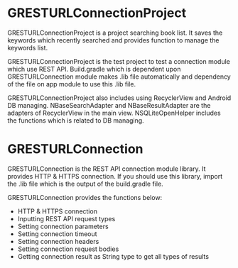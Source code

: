# GRESTURLConnectionProject

GRESTURLConnectionProject is a project searching book list. It saves the keywords which recently searched and provides function to manage the keywords list.

GRESTURLConnectionProject is the test project to test a connection module which use REST API. Build.gradle which is dependent upon GRESTURLConnection module makes .lib file automatically and dependency of the file on app module to use this .lib file.

GRESTURLConnectionProject also includes using RecyclerView and Android DB managing. NBaseSearchAdapter and NBaseResultAdapter are the adapters of RecyclerView in the main view. NSQLiteOpenHelper includes the functions which is related to DB managing.

# GRESTURLConnection

GRESTURLConnection is the REST API connection module library. It provides HTTP & HTTPS connection. If you should use this library, import the .lib file which is the output of the build.gradle file.

GRESTURLConnection provides the functions below:

- HTTP & HTTPS connection
- Inputting REST API request types
- Setting connection parameters
- Setting connection timeout
- Setting connection headers
- Setting connection request bodies
- Getting connection result as String type to get all types of results
